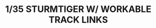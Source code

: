 ---
title: "1/35 STURMTIGER W/ WORKABLE TRACK LINKS"
price: "TBA" 
desc: "Maketa"
img_path: "/assets/img/RFM5035.jpg"
brand: "N/A"
available: false
special_offer: false
new: false
soon: false
cat: "010000"
subcat: "010800"
subsubcat: "N/A"
sifra: "RFM5035"
---